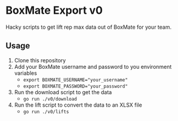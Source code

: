 # BoxMate Export v0

Hacky scripts to get lift rep max data out of BoxMate for your team.

## Usage

1. Clone this repository
2. Add your BoxMate username and password to you environment variables
   - `export BOXMATE_USERNAME="your_username"`
   - `export BOXMATE_PASSWORD="your_password"`
3. Run the download script to get the data
   - `go run ./v0/download`
4. Run the lift script to convert the data to an XLSX file
   - `go run ./v0/lifts`
